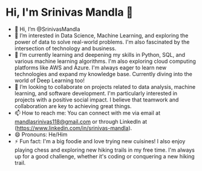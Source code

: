 # Hi, I'm Srinivas Mandla 👋

- 👋 Hi, I’m @SrinivasMandla
- 👀 I’m interested in Data Science, Machine Learning, and exploring the power of data to solve real-world problems. I'm also fascinated by the intersection of technology and business.
- 🌱 I’m currently learning and deepening my skills in Python, SQL, and various machine learning algorithms. I'm also exploring cloud computing platforms like AWS and Azure.  I'm always eager to learn new technologies and expand my knowledge base.  Currently diving into the world of Deep Learning too!
- 💞️ I’m looking to collaborate on projects related to data analysis, machine learning, and software development. I'm particularly interested in projects with a positive social impact. I believe that teamwork and collaboration are key to achieving great things.
- 📫 How to reach me: You can connect with me via email at mandlasrinivas118@gmail.com or through LinkedIn at (https://www.linkedin.com/in/srinivas-mandla).
- 😄 Pronouns: He/Him
- ⚡ Fun fact: I'm a big foodie and love trying new cuisines! I also enjoy playing chess and exploring new hiking trails in my free time.  I'm always up for a good challenge, whether it's coding or conquering a new hiking trail.

<!---
SrinivasMandla/SrinivasMandla is a ✨ special ✨ repository because its `README.md` (this file) appears on your GitHub profile.
You can click the Preview link to take a look at your changes.
--->
